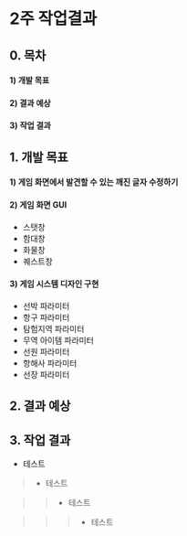 # 2주 작업결과

## 0. 목차

#### 1) 개발 목표
#### 2) 결과 예상
#### 3) 작업 결과

## 1. 개발 목표

#### 1) 게임 화면에서 발견할 수 있는 깨진 글자 수정하기

#### 2) 게임 화면 GUI
- 스탯창
- 함대창
- 화물창
- 퀘스트창

#### 3) 게임 시스템 디자인 구현
- 선박 파라미터
- 항구 파라미터
- 탐험지역 파라미터
- 무역 아이템 파라미터
- 선원 파라미터
- 항해사 파라미터
- 선장 파라미터

## 2. 결과 예상

## 3. 작업 결과

- 테스트

> - 테스트

>> - 테스트

>>> - 테스트
